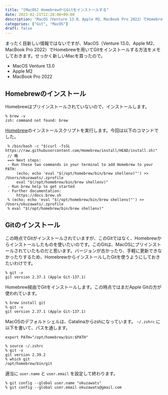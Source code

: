 ```yaml
---
title: "[MacOS] HomebrewからGitをインストールする"
date: 2023-02-21T22:28:08+09:00
description: "MacOS（Venture 13.0、Apple M2、MacBook Pro 2022）でHomebrewを用いたGitをインストールする方法の忘備録です。"
categories: ["Git", "MacOS"]
draft: false
---
```


まったく目新しい情報ではないですが、MacOS（Venture 13.0、Apple M2、MacBook Pro 2022）でHomebrewを用いてGitをインストールする方法をメモしておきます。せっかく新しいMacを買ったので。

- MacOS Venture 13.0
- Apple M2
- MacBook Pro 2022

## Homebrewのインストール

Homebrewはプリインストールされていないので、インストールします。

```shell
% brew -v
zsh: command not found: brew
```

[Homebrew](https://brew.sh/index_ja)のインストールスクリプトを実行します。今回は以下のコマンドでした。

```shell
 % /bin/bash -c "$(curl -fsSL https://raw.githubusercontent.com/Homebrew/install/HEAD/install.sh)"
 // 略
 ==> Next steps:
 - Run these two commands in your terminal to add Homebrew to your PATH:
     (echo; echo 'eval "$(/opt/homebrew/bin/brew shellenv)"') >> /Users/okuzawats/.zprofile
     eval "$(/opt/homebrew/bin/brew shellenv)"
 - Run brew help to get started
 - Further documentation:
     https://docs.brew.sh
 % (echo; echo 'eval "$(/opt/homebrew/bin/brew shellenv)"') >> /Users/okuzawats/.zprofile
 % eval "$(/opt/homebrew/bin/brew shellenv)"
```

## Gitのインストール

この時点でGitがインストールされていますが、このGitではなく、Homebrewからインストールしたものを使いたいのです。このGitは、MacOSにプリインストールされていたものだと思います。バージョンが古かったり、手軽に更新できなかったりするため、HomebrewからインストールしたGitを使うようにしておきたいわけです。

```shell
% git -v
git version 2.37.1 (Apple Git-137.1)
```

Homebrew経由でGitをインストールします。この時点ではまだApple Gitの方が使われています。

```shell
% brew install git
% git -v          
git version 2.37.1 (Apple Git-137.1)
```

MacOSのデフォルトシェルは、Catalinaからzshになっています。 `~/.zshrc` に以下を書いて、パスを通します。

```shell
export PATH="/opt/homebrew/bin:$PATH"
```

```shell
% source ~/.zshrc
% git -v         
git version 2.39.2
% which git
/opt/homebrew/bin/git
```

適当に `user.name` と `user.email` を設定して終わります。

```shell
% git config --global user.name "okuzawats"
% git config --global user.email okuzawats@gmail.com
```
